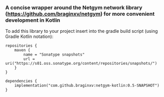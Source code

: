 
### A concise wrapper around the Netgym network library (https://github.com/braginxv/netgym) for more convenient development in Kotlin

To add this library to your project insert into the gradle build script (using Gradle Kotlin notation):

```
repositories {
    maven {
        name = "Sonatype snapshots"
        url = uri("https://s01.oss.sonatype.org/content/repositories/snapshots/")
    }
}

dependencies {
    implementation("com.github.braginxv:netgym-kotlin:0.5-SNAPSHOT")
}
```

